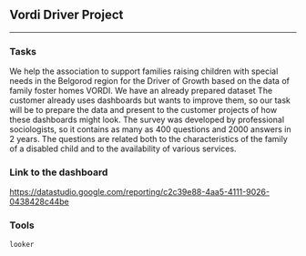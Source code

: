 ## Vordi Driver Project
	
<hr>

### Tasks

We help the association to support families raising children with special needs in the Belgorod region for the Driver of Growth based on the data of family foster homes VORDI.
We have an already prepared dataset
The customer already uses dashboards but wants to improve them, so our task will be to prepare the data and present to the customer projects of how these dashboards might look.
The survey was developed by professional sociologists, so it contains as many as 400 questions and 2000 answers in 2 years. The questions are related both to the characteristics of the family of a disabled child and to the availability of various services. 

### Link to the dashboard
https://datastudio.google.com/reporting/c2c39e88-4aa5-4111-9026-0438428c44be


### Tools
`looker` 


